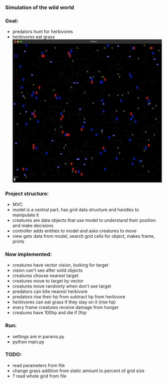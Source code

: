 ### Simulation of the wild world
### Goal:
- predators hunt for herbivores<br>
- herbivores eat grass
![](https://github.com/k3rnll/simulation_py/blob/main/doc/view.gif)
### Project structure:
- MVC
- model is a central part, has grid data structure and handles to manipulate it
- creatures are data objects that use model to understand their position and make decisions
- controller adds entities to model and asks creatures to move
- view gets data from model, search grid cells for object, makes frame, prints

### Now implemented:
- creatures have vector vision, looking for target
- vision can't see after solid objects
- creatures choose nearest target
- creatures move to target by vector
- creatures move randomly when don't see target
- predators can bite nearest herbivore
- predators rise their hp from subtract hp from herbivore
- herbivores can eat grass if they stay on it (rise hp)
- every frame creatures receive damage from hunger
- creatures have 100hp and die if 0hp

### Run:
- settings are in params.py
- python main.py

### TODO:
- read parameters from file
- change grass addition from static amount to percent of grid size
- ? read whole grid from file
